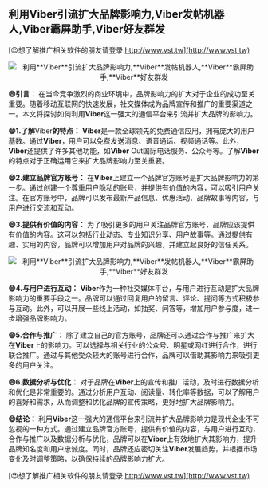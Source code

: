 ## **利用**Viber**引流扩大品牌影响力,**Viber**发帖机器人,**Viber**霸屏助手,**Viber**好友群发**

[😍想了解推广相关软件的朋友请登录 http://www.vst.tw](http://www.vst.tw)

 <center><img src="https://vst.tw/MP4/tuiguang/png/7.png" alt="利用**Viber**引流扩大品牌影响力,**Viber**发帖机器人,**Viber**霸屏助手,**Viber**好友群发"></center>

**😄引言：**
在当今竞争激烈的商业环境中，品牌影响力的扩大对于企业的成功至关重要。随着移动互联网的快速发展，社交媒体成为品牌宣传和推广的重要渠道之一。本文将探讨如何利用**Viber**这一强大的通信平台来引流并扩大品牌的影响力。

**😄1.了解**Viber**的特点：**
**Viber**是一款全球领先的免费通信应用，拥有庞大的用户基数。通过**Viber**，用户可以免费发送消息、语音通话、视频通话等。此外，**Viber**还提供了许多其他功能，如**Viber** Out国际电话服务、公众号等。了解**Viber**的特点对于正确运用它来扩大品牌影响力至关重要。

**😄2.建立品牌官方账号：**
在**Viber**上建立一个品牌官方账号是扩大品牌影响力的第一步。通过创建一个尊重用户隐私的账号，并提供有价值的内容，可以吸引用户关注。在官方账号中，品牌可以发布最新产品信息、优惠活动、品牌故事等内容，与用户进行交流和互动。

**😄3.提供有价值的内容：**
为了吸引更多的用户关注品牌官方账号，品牌应该提供有价值的内容。这可以包括行业动态、专业知识分享、用户故事等。通过提供有趣、实用的内容，品牌可以增加用户对品牌的兴趣，并建立起良好的信任关系。

 <center><img src="https://vst.tw/MP4/tuiguang/png/3.png" alt="利用**Viber**引流扩大品牌影响力,**Viber**发帖机器人,**Viber**霸屏助手,**Viber**好友群发"></center>

**😄4.与用户进行互动：**
**Viber**作为一种社交媒体平台，与用户进行互动是扩大品牌影响力的重要手段之一。品牌可以通过回复用户的留言、评论、提问等方式积极参与互动。此外，可以开展一些线上活动，如抽奖、问答等，增加用户参与度，进一步增强品牌影响力。

**😄5.合作与推广：**
除了建立自己的官方账号，品牌还可以通过合作与推广来扩大在**Viber**上的影响力。可以选择与相关行业的公众号、明星或网红进行合作，进行联合推广。通过与其他受众较大的账号进行合作，品牌可以借助其影响力来吸引更多的用户关注。

**😄6.数据分析与优化：**
对于品牌在**Viber**上的宣传和推广活动，及时进行数据分析和优化是非常重要的。通过分析用户互动、阅读量、转化率等数据，可以了解用户的喜好和需求，从而调整和优化品牌的宣传策略，更好地扩大品牌影响力。

**😄结论：**
利用**Viber**这一强大的通信平台来引流并扩大品牌影响力是现代企业不可忽视的一种方式。通过建立品牌官方账号，提供有价值的内容，与用户进行互动，合作与推广以及数据分析与优化，品牌可以在**Viber**上有效地扩大其影响力，提升品牌知名度和用户忠诚度。同时，品牌还应密切关注**Viber**发展趋势，并根据市场变化及时调整策略，以确保持续的品牌影响力扩大。

[😍想了解推广相关软件的朋友请登录 http://www.vst.tw](http://www.vst.tw)



